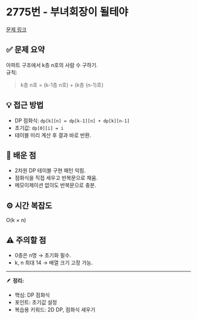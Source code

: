 # 2775번 - 부녀회장이 될테야
[문제 링크](https://www.acmicpc.net/problem/2775)

## ✅ 문제 요약
아파트 구조에서 k층 n호의 사람 수 구하기.  
규칙:  
> k층 n호 = (k-1층 n호) + (k층 (n-1)호)

## 💡 접근 방법
- DP 점화식: `dp[k][n] = dp[k-1][n] + dp[k][n-1]`  
- 초기값: `dp[0][i] = i`  
- 테이블 미리 계산 후 결과 바로 반환.

## 🧠 배운 점
- 2차원 DP 테이블 구현 패턴 익힘.  
- 점화식을 직접 세우고 반복문으로 채움.  
- 메모이제이션 없이도 반복문으로 충분.  

## ⚙️ 시간 복잡도
O(k × n)

## ⚠️ 주의할 점
- 0층은 n명 → 초기화 필수.  
- k, n 최대 14 → 배열 크기 고정 가능.

---

🪶 **정리:**  
- 핵심: DP 점화식  
- 포인트: 초기값 설정  
- 복습용 키워드: 2D DP, 점화식 세우기
